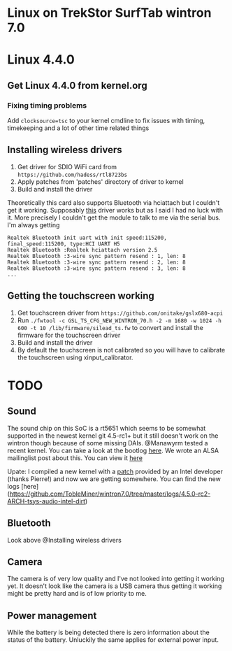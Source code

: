 Linux on TrekStor SurfTab wintron 7.0
=====================================

# Linux 4.4.0
## Get Linux 4.4.0 from kernel.org
### Fixing timing problems
Add ```clocksource=tsc``` to your kernel cmdline to fix issues with timing, timekeeping and a lot of other time related things

## Installing wireless drivers
1. Get driver for SDIO WiFi card from ```https://github.com/hadess/rtl8723bs```
2. Apply patches from 'patches' directory of driver to kernel
3. Build and install the driver

Theoretically this card also supports Bluetooth via hciattach but I couldn't get it working. Supposably [this](https://github.com/lwfinger/rtl8723bs_bt) driver works but as I said I had no luck with it. More precisely I couldn't get the module to talk to me via the serial bus. I'm always getting

```
Realtek Bluetooth init uart with init speed:115200, final_speed:115200, type:HCI UART H5
Realtek Bluetooth :Realtek hciattach version 2.5
Realtek Bluetooth :3-wire sync pattern resend : 1, len: 8
Realtek Bluetooth :3-wire sync pattern resend : 2, len: 8
Realtek Bluetooth :3-wire sync pattern resend : 3, len: 8
...
```

## Getting the touchscreen working
1. Get touchscreen driver from ```https://github.com/onitake/gslx680-acpi```
2. Run ```./fwtool -c GSL_TS_CFG_NEW_WINTRON_70.h -2 -m 1680 -w 1024 -h 600 -t 10 /lib/firmware/silead_ts.fw``` to convert and install the firmware for the touchscreen driver
3. Build and install the driver
4. By default the touchscreen is not calibrated so you will have to calibrate the touchscreen using xinput_calibrator.

# TODO
## Sound
The sound chip on this SoC is a rt5651 which seems to be somewhat supported in the newest kernel git 4.5-rc1+ but it still doesn't work on the wintron though because of some missing DAIs. @Manawyrm tested a recent kernel. You can take a look at the bootlog [here](https://gist.github.com/Manawyrm/70d90e95e9c578a7fb26). We wrote an ALSA mailinglist post about this. You can view it [here](http://mailman.alsa-project.org/pipermail/alsa-devel/2016-January/103696.html)

Upate:
I compiled a new kernel with a [patch](http://www.spinics.net/lists/alsa-devel/msg45910.html) provided by an Intel developer (thanks Pierre!) and now we are getting somewhere. You can find the new logs [here] (https://github.com/TobleMiner/wintron7.0/tree/master/logs/4.5.0-rc2-ARCH-tsys-audio-intel-dirt)

## Bluetooth
Look above @Installing wireless drivers

## Camera
The camera is of very low quality and I've not looked into getting it working yet. It doesn't look like the camera is a USB camera thus getting it working might be pretty hard and is of low priority to me.

## Power management
While the battery is being detected there is zero information about the status of the battery. Unluckily the same applies for external power input.
